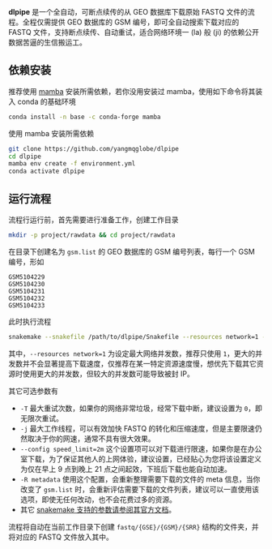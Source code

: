 **dlpipe** 是一个全自动，可断点续传的从 GEO 数据库下载原始 FASTQ 文件的流程。全程仅需提供 GEO 数据库的 GSM 编号，即可全自动搜索下载对应的 FASTQ 文件，支持断点续传、自动重试，适合网络环境一 (la) 般 (ji) 的依赖公开数据苦逼的生信搬运工。

## 依赖安装

推荐使用 [mamba](https://mamba.readthedocs.io/) 安装所需依赖，若你没用安装过 mamba，使用如下命令将其装入 conda 的基础环境

```bash
conda install -n base -c conda-forge mamba
```

使用 mamba 安装所需依赖

```bash
git clone https://github.com/yangmqglobe/dlpipe
cd dlpipe
mamba env create -f environment.yml
conda activate dlpipe
```

## 运行流程

流程行运行前，首先需要进行准备工作，创建工作目录

```bash
mkdir -p project/rawdata && cd project/rawdata
```

在目录下创建名为 `gsm.list` 的 GEO 数据库的 GSM 编号列表，每行一个 GSM 编号，形如

```
GSM5104229
GSM5104230
GSM5104231
GSM5104232
GSM5104233
```

此时执行流程

```bash
snakemake --snakefile /path/to/dlpipe/Snakefile --resources network=1 -- dump_all_fastq
```

其中，`--resources network=1` 为设定最大网络并发数，推荐只使用 `1`，更大的并发数并不会显著提高下载速度，仅推荐在某一特定资源速度慢，想优先下载其它资源时使用更大的并发数，但较大的并发数可能导致被封 IP。

其它可选参数有

- `-T` 最大重试次数，如果你的网络非常垃圾，经常下载中断，建议设置为 `0`，即无限次重试。
- `-j` 最大工作线程，可以有效加快 FASTQ 的转化和压缩速度，但是主要限速仍然取决于你的网速，通常不具有很大效果。
- `--config speed_limit=2m` 这个设置项可以对下载进行限速，如果你是在办公室下载，为了保证其他人的上网体验，建议设置，已经贴心为您将该设置定义为仅在早上 9 点到晚上 21 点之间起效，下班后下载也能自动加速。
- `-R metadata` 使用这个配置，会重新整理需要下载的文件的 meta 信息，当你改变了 `gsm.list` 时，会重新评估需要下载的文件列表，建议可以一直使用该选项，即使无任何改动，也不会花费过多的资源。
- 其它 [snakemake 支持的参数请参阅其官方文档](https://snakemake.readthedocs.io/en/stable/executing/cli.html)。

流程将自动在当前工作目录下创建 `fastq/{GSE}/{GSM}/{SRR}` 结构的文件夹，并将对应的 FASTQ 文件放入其中。